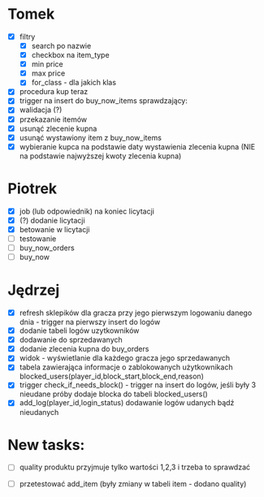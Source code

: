 # Tomek

- [x] filtry
    - [x] search po nazwie
    - [x] checkbox na item_type
    - [x] min price
    - [x] max price
    - [x] for_class - dla jakich klas
- [x] procedura kup teraz
- [x] trigger na insert do buy_now_items sprawdzający:
- [x] walidacja (?)
- [x] przekazanie itemów
- [x] usunąć zlecenie kupna
- [x] usunąć wystawiony item z buy_now_items
- [x] wybieranie kupca na podstawie daty wystawienia zlecenia kupna (NIE na podstawie najwyższej kwoty zlecenia
      kupna)

# Piotrek

- [x] job (lub odpowiednik) na koniec licytacji
- [x] (?) dodanie licytacji
- [x] betowanie w licytacji
- [ ] testowanie 
- [ ] buy_now_orders
- [ ] buy_now

# Jędrzej

- [x] refresh sklepików dla gracza przy jego pierwszym logowaniu danego dnia - trigger na pierwszy insert do logów
- [x] dodanie tabeli logów uzytkowników
- [x] dodawanie do sprzedawanych
- [x] dodanie zlecenia kupna do buy_orders
- [x] widok - wyświetlanie dla każdego gracza jego sprzedawanych
- [x] tabela zawierająca informacje o zablokowanych użytkownikach blocked_users(player_id,block_start,block_end,reason)
- [x] trigger check_if_needs_block() - trigger na insert do logów, jeśli były 3 nieudane próby dodaje blocka do tabeli
  blocked_users()
- [x] add_log(player_id,login_status) dodawanie logów udanych bądź nieudanych

# New tasks:
- [ ] quality produktu przyjmuje tylko wartości 1,2,3 i trzeba to sprawdzać
- [ ] przetestować add_item (były zmiany w tabeli item - dodano quality)


